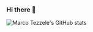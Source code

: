 ### Hi there 👋

![Marco Tezzele's GitHub stats](https://github-readme-stats.vercel.app/api?username=mtezzele&count_private=true&bg_color=30,e96443,904e95&title_color=fff&text_color=fff)
<!--
**mtezzele/mtezzele** is a ✨ _special_ ✨ repository because its `README.md` (this file) appears on your GitHub profile.

Here are some ideas to get you started:

- 🔭 I’m currently working on ...
- 🌱 I’m currently learning ...
- 👯 I’m looking to collaborate on ...
- 🤔 I’m looking for help with ...
- 💬 Ask me about ...
- 📫 How to reach me: ...
- 😄 Pronouns: ...
- ⚡ Fun fact: ...
-->
